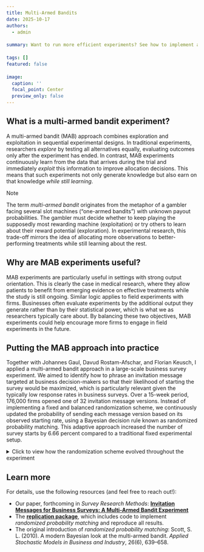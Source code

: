 ```yaml
---
title: Multi-Armed Bandits
date: 2025-10-17
authors:
  - admin

summary: Want to run more efficient experiments? See how to implement adaptive randomization in sequential experimental setups.

tags: []
featured: false

image:
  caption: ''
  focal_point: Center
  preview_only: false
---
```


## What is a multi-armed bandit experiment?
A multi-armed bandit (MAB) approach combines exploration and exploitation in sequential experimental designs. In traditional experiments, researchers *explore* by testing all alternatives equally, evaluating outcomes only after the experiment has ended. In contrast, MAB experiments continuously learn from the data that arrives during the trial and immediately *exploit* this information to improve allocation decisions. This means that such experiments not only generate knowledge but also earn on that knowledge *while still learning*.

> [!NOTE]
> The term *multi-armed bandit* originates from the metaphor of a gambler facing several slot machines (“one-armed bandits”) with unknown payout probabilities. The gambler must decide whether to keep playing the supposedly most rewarding machine (exploitation) or try others to learn about their reward potential (exploration). In experimental research, this trade-off mirrors the idea of allocating more observations to better-performing treatments while still learning about the rest.

## Why are MAB experiments useful?
MAB experiments are particularly useful in settings with strong output orientation. This is clearly the case in medical research, where they allow patients to benefit from emerging evidence on effective treatments while the study is still ongoing. Similar logic applies to field experiments with firms. Businesses often evaluate experiments by the additional output they generate rather than by their statistical power, which is what we as researchers typically care about. By balancing these two objectives, MAB experiments could help encourage more firms to engage in field experiments in the future.

## Putting the MAB approach into practice
Together with Johannes Gaul, Davud Rostam-Afschar, and Florian Keusch, I applied a multi-armed bandit approach in a large-scale business survey experiment. We aimed to identify how to phrase an invitation message targeted at business decision-makers so that their likelihood of starting the survey would be maximized, which is particularly relevant given the typically low response rates in business surveys. Over a 15-week period, 176,000 firms opened one of 32 invitation message versions. Instead of implementing a fixed and balanced randomization scheme, we continuously updated the probability of sending each message version based on its observed starting rate, using a Bayesian decision rule known as randomized probability matching. This adaptive approach increased the number of survey starts by 6.66 percent compared to a traditional fixed experimental setup.

<details>
<summary>Click to view how the randomization scheme evolved throughout the experiment</summary>

![Evolution of distribution weights during the experiment](weights.jpg)  
*Figure: Evolution of the distribution weights over the 15-week experimental period. Each interval represents the cumulative distribution share of one message version.*

</details>

## Learn more

For details, use the following resources (and feel free to reach out!):  

- Our paper, forthcoming in *Survey Research Methods*: [**Invitation Messages for Business Surveys: A Multi-Armed Bandit Experiment**](https://papers.ssrn.com/sol3/papers.cfm?abstract_id=5053083)  
- The [**replication package**](https://search.gesis.org/research_data/SDN-10.7802-2836), which includes code to implement *randomized probability matching* and reproduce all results.  
- The original introduction of *randomized probability matching*: Scott, S. L. (2010). A modern Bayesian look at the multi-armed bandit. *Applied Stochastic Models in Business and Industry*, 26(6), 639–658.

